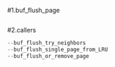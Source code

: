 #1.buf\_flush\_page

```cpp

```

#2.callers

```cpp
--buf_flush_try_neighbors
--buf_flush_single_page_from_LRU
--buf_flush_or_remove_page
```